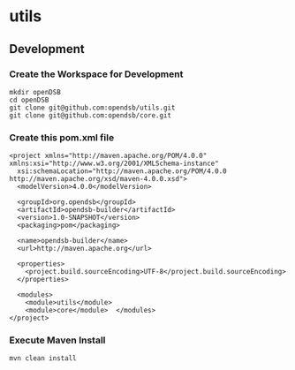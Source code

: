 # utils

## Development

### Create the Workspace for Development

```
mkdir openDSB
cd openDSB
git clone git@github.com:opendsb/utils.git
git clone git@github.com:opendsb/core.git
```

### Create this pom.xml file

```
<project xmlns="http://maven.apache.org/POM/4.0.0" xmlns:xsi="http://www.w3.org/2001/XMLSchema-instance"
  xsi:schemaLocation="http://maven.apache.org/POM/4.0.0 http://maven.apache.org/xsd/maven-4.0.0.xsd">
  <modelVersion>4.0.0</modelVersion>

  <groupId>org.opendsb</groupId>
  <artifactId>opendsb-builder</artifactId>
  <version>1.0-SNAPSHOT</version>
  <packaging>pom</packaging>

  <name>opendsb-builder</name>
  <url>http://maven.apache.org</url>

  <properties>
    <project.build.sourceEncoding>UTF-8</project.build.sourceEncoding>
  </properties>

  <modules>
    <module>utils</module>
    <module>core</module>  </modules>
</project>
```

### Execute Maven Install

```
mvn clean install
```
